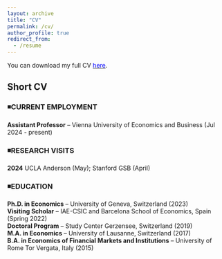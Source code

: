 ```yaml
---
layout: archive
title: "CV"
permalink: /cv/
author_profile: true
redirect_from:
  - /resume
---
```


You can download my full CV [<span style="color:blue">here</span>](https://federicabraccioli.github.io/files/Braccioli_CV.pdf). <br />

## Short CV 

### ◾CURRENT EMPLOYMENT  <br />
**Assistant Professor** – Vienna University of Economics and Business (Jul 2024 - present)

### ◾RESEARCH VISITS  <br />
**2024** UCLA Anderson (May); Stanford GSB (April) <br />

### ◾EDUCATION <br />
**Ph.D. in Economics** – University of Geneva, Switzerland (2023) <br />
**Visiting Scholar** – IAE-CSIC and Barcelona School of Economics, Spain (Spring 2022) <br />
**Doctoral Program** – Study Center Gerzensee, Switzerland (2019) <br />
**M.A. in Economics** – University of Lausanne, Switzerland (2017)  <br />
**B.A. in Economics of Financial Markets and Institutions** – University of Rome Tor Vergata, Italy (2015)  <br />
<br/>
<br />
<br />
<!-- ![Alt Text](/images/IAE_logo.jpg){: width="25%" style="float: right;" } ![Alt Text](/images/bse_logo_large.png){: width="30%" style="float: right;" } -->
